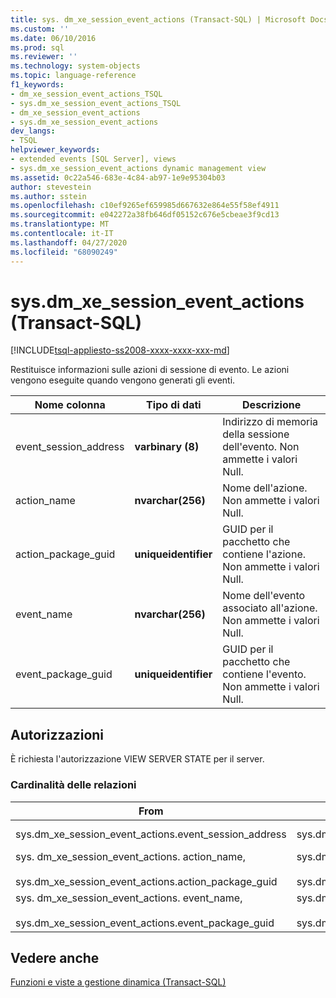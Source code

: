 ```yaml
---
title: sys. dm_xe_session_event_actions (Transact-SQL) | Microsoft Docs
ms.custom: ''
ms.date: 06/10/2016
ms.prod: sql
ms.reviewer: ''
ms.technology: system-objects
ms.topic: language-reference
f1_keywords:
- dm_xe_session_event_actions_TSQL
- sys.dm_xe_session_event_actions_TSQL
- dm_xe_session_event_actions
- sys.dm_xe_session_event_actions
dev_langs:
- TSQL
helpviewer_keywords:
- extended events [SQL Server], views
- sys.dm_xe_session_event_actions dynamic management view
ms.assetid: 0c22a546-683e-4c84-ab97-1e9e95304b03
author: stevestein
ms.author: sstein
ms.openlocfilehash: c10ef9265ef659985d667632e864e55f58ef4911
ms.sourcegitcommit: e042272a38fb646df05152c676e5cbeae3f9cd13
ms.translationtype: MT
ms.contentlocale: it-IT
ms.lasthandoff: 04/27/2020
ms.locfileid: "68090249"
---
```

# <a name="sysdm_xe_session_event_actions-transact-sql"></a>sys.dm_xe_session_event_actions (Transact-SQL)
[!INCLUDE[tsql-appliesto-ss2008-xxxx-xxxx-xxx-md](../../includes/tsql-appliesto-ss2008-xxxx-xxxx-xxx-md.md)]

  Restituisce informazioni sulle azioni di sessione di evento. Le azioni vengono eseguite quando vengono generati gli eventi.  
  
|Nome colonna|Tipo di dati|Descrizione|  
|-----------------|---------------|-----------------|  
|event_session_address|**varbinary (8)**|Indirizzo di memoria della sessione dell'evento. Non ammette i valori Null.|  
|action_name|**nvarchar(256)**|Nome dell'azione. Non ammette i valori Null.|  
|action_package_guid|**uniqueidentifier**|GUID per il pacchetto che contiene l'azione. Non ammette i valori Null.|  
|event_name|**nvarchar(256)**|Nome dell'evento associato all'azione. Non ammette i valori Null.|  
|event_package_guid|**uniqueidentifier**|GUID per il pacchetto che contiene l'evento. Non ammette i valori Null.|  
  
## <a name="permissions"></a>Autorizzazioni  
 È richiesta l'autorizzazione VIEW SERVER STATE per il server.  
  
### <a name="relationship-cardinalities"></a>Cardinalità delle relazioni  
  
|From|A|Relazione|  
|----------|--------|------------------|  
|sys.dm_xe_session_event_actions.event_session_address|sys.dm_xe_sessions.address|Molti-a-uno|  
|sys. dm_xe_session_event_actions. action_name,<br /><br /> sys.dm_xe_session_event_actions.action_package_guid|sys.dm_xe_objects.name,<br /><br /> sys.dm_xe_session_events.event_package_guid|Molti-a-uno|  
|sys. dm_xe_session_event_actions. event_name,<br /><br /> sys.dm_xe_session_event_actions.event_package_guid|sys.dm_xe_objects.name,<br /><br /> sys.dm_xe_objects.package_guid|Molti-a-uno|  
  
## <a name="see-also"></a>Vedere anche  
 [Funzioni e viste a gestione dinamica &#40;Transact-SQL&#41;](~/relational-databases/system-dynamic-management-views/system-dynamic-management-views.md)  
  
  


